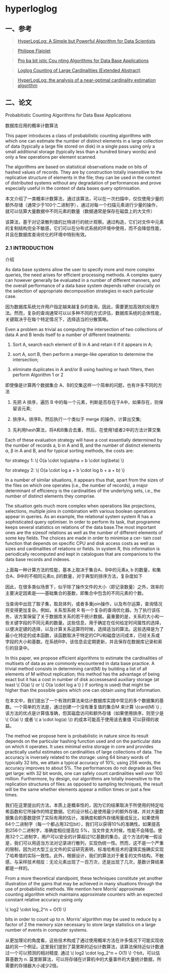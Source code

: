 # hyperloglog

## 一、参考

> [HyperLogLog: A Simple but Powerful Algorithm for Data Scientists](https://towardsdatascience.com/hyperloglog-a-simple-but-powerful-algorithm-for-data-scientists-aed50fe47869)

> [Philippe Flajolet](https://en.wikipedia.org/wiki/Philippe_Flajolet)

> [Pro ba bit istic Cou nting Algorithms for Data Base Applications ](https://github.com/Kua-Fu/blog-book-images/blob/main/paper/FlMa85.pdf)

> [Loglog Counting of Large Cardinalities (Extended Abstract)](https://github.com/Kua-Fu/blog-book-images/blob/main/paper/DuFl03-LNCS.pdf)

> [HyperLogLog: the analysis of a near-optimal cardinality estimation algorithm](https://github.com/Kua-Fu/blog-book-images/blob/main/paper/FlFuGaMe07.pdf)


## 二、论文

Probabitistic Counting Algorithms for Data Base Applications

数据库应用的概率计数算法

This paper introduces a class of probabilistic counting algorithms with which one can estimate the number of distinct elements in a large collection of data (typically a large file stored on disk) in a single pass using only a small additional storage (typically less than a hundred binary words) and only a few operations per element scanned. 

The algorithms are based on statistical observations made on bits of hashed values of records. They are by construction totally insensitive to the replicative structure of elements in the file; they can be used in the context of distributed systems without any degradation of performances and prove especially useful in the context of data bases query optirnisation.

本文介绍了一类概率计数算法，通过该算法，可以在一次扫描中，仅仅使用少量的额外存储（通常少于100个二进制字），通过对每一个扫描元素进行少量的操作，就可以估算大量数据中不同元素的数量（数据通常是保存在磁盘上的大文件）

该算法，基于对记录散列值的比特进行的统计观察。通过构造，它们对文件中元素的复制结构完全不敏感，它们可以在分布式系统的环境中使用，而不会降低性能，并且在数据库查询优化的环境中特别有效。

### 2.1 INTRODUCTION

介绍

As data base systems allow the user to specify more and more complex queries, the need arises for efficient processing methods. A complex query can however generally be evaluated in a number of different manners, and the overall performance of a data base system depends rather crucially on the selection of appropriate decomposition strategies in each particular case.

因为数据库系统允许用户指定越来越复杂的查询，因此，需要更加高效的处理方法。然而，复杂的查询通常可以以多种不同的方式评估，数据库系统的总体性能，关键取决于在每个特定情况下，选择适当的分散策略。

Even a problem as trivial as computing the intersection of two collections of data A and B lends itself to a number of different treatments: 

1. Sort A, search each element of B in A and retain it if it appears in A;

1. sort A, sort B, then perform a merge-like operation to determine the intersection;

1. eliminate duplicates in A and/or B using hashing or hash filters, then perform Algorithm 1 or 2

即使像是计算两个数据集合 A、B的交集这样一个简单的问题，也有许多不同的方法

1. 先把 A 排序，遍历 B 中的每一个元素，判断是否存在于A中，如果存在，则保留该元素;

1. 排序A，排序B，然后执行一个类似于 merge 的操作，计算出交集;

1. 先利用hash算法，将A和B集合去重，然后，在使用1或者2中的方法计算交集

Each of these evaluation strategy will have a cost essentially determined by the number of records a, b in A and B, and the number of distinct elements α, β in A and B, and for typical sorting methods, the costs are:


for strategy 1: \\( O(a \cdot log\alpha + b \cdot log\beta) \\)

for strategy 2: \\( O(a \cdot log a + b \cdot log b + a + b) \\) 

In a number of similar situations, it appears thus that, apart from the sizes of the files on which one operates (i.e., the number of records), a major determinant of efficiency is the cardinalities of the underlying sets, i.e., the number of distinct elements they comprise.

The situation gets much more complex when operations like projections, selections, multiple joins in combination with various boolean operations appear in queries. As an example, the relational system system R has a sophisticated query optimiser. In order to perform its task, that programme keeps several statistics on relations of the data base.The most important ones are the sizesof relations as well as the number of different elements of some key fields. The choices are made in order to minimise a cer- tain cost function that depends on specific CPU and disk access costs as well as sizes and cardinalities of relations or fields. In system R, this information is periodically recomputed and kept in catalogues that are companions to the data base records and indexes.


上面每一种计算方法的性能，基本上取决于集合A、B中的元素a, b 的数量，和集合A、B中的不相同元素α, β的数量，对于典型的排序方法，复杂度如下

因此，在很多类似场景下，似乎除了操作文件的大小（即记录数量）之外，效率的主要决定因素是——基础集合的基数，即集合中包含的不同元素的个数。

当查询中出现了取子集，取具体列，或者多重join操作，以及布尔运算，查询情况将变得更加复杂。例如，关系型系统 R 有一个复杂的查询优化器。为了执行该任务，该方案保留了关于数据库关系的若干统计数据。最重要的是，关系的大小和一些关键字段的不同元素的数量。这些信息，用于确定在任何给定时间属性的选择，以便决定键的选择，以及计算关系运算符时候，选择适当的算法。这些选择是为了最小化特定的成本函数，该函数取决于特定的CPU和磁盘访问成本，已经关系或字段的大小和基数。在系统R中，该信息会定期更新，并且保存在数据库记录和索引的目录中。


In this paper, we propose efficient algorithms to estimate the cardinalities of multisets of data as are commonly encountered in data base practice. A trivial method consists in determining card(M) by building a list of all elements of M without replication; this method has the advantage of being exact but it has a cost in number of disk accessesand auxiliary storage (at least \\( O(a) \\) or \\( O(a \cdot log a \\) ) if sorting is used) that might be higher than the possible gains which one can obtain using that information.

在本文中，我们提出了一个有效的算法来估计数据库实践中常见的多个数据集的基数。一个简单的方法是，通过创建一个没有重复值的集合M 来计算 \\(card(M) \\) ; 该方法的优点是计算值准确，但其磁盘访问和额外存储（如果使用排序，则至少是 \\( O(a) \\) 或者 \\( a \cdot log(a) \\)) 的成本可能高于使用该去重值 可以获得的收益。


The method we propose here is probabilistic in nature since its result depends on the particular hashing function used and on the particular data on which it operates. It uses minimal extra storage in core and provides practically useful estimates on cardinalities of large collections of data. The accuracy is inversely related to the storage: using 64 binary words of typically 32 bits, we attain a typical accuracy of 10%; using 256 words, the accuracy improves to about 5%. The performances do not degrade as files get large: with 32 bit words, one can safely count cardinalities well over 100 million. Furthermore, by design, our algorithms are totally insensitive to the replication structures of files: as opposed to sampling techniques,  the result will be the same whether elements appear a million times or just a few times.


我们在这里提出的方法，本质上是概率性的，因为它的结果取决于所使用的特定哈希函数和它所操作的特定数据。它的设计核心是使用最少的额外存储，并对大量数据集合的基数提供了实际有用的估计。准确度和额外存储用量成反比，如果使用64个二进制字（每一个都占用32位bit），我们可以获得10%的准确性。如果提高到256个二进制字，准确度相应提高位 5%，当文件变大时候，性能不会降低。使用32个二进制字，用户可以安全的计算超过1亿基数的集合。这个方法的唯一假设是，我们可以用适当方法对记录进行散列，实现伪统一性。然而，这不是一个严重的限制，因为对大型工业文件的实证研究表明，标准哈希技术的谨慎实施确实实现了哈希值的实际一致性。此外，根据设计，我们的算法对于重复的文件结构，不敏感，与采样技术相反：无论元素出现了一百万次，还是出现了几次，基数计算结果都是一样的。

From a more theoretical standpoint, these techniques constitute yet another illustration of the gains that may be achieved in many situations through the use of probabilistic methods. We mention here Morris’ approximate counting algorithm  which maintains approximate counters with an expected constant relative accuracy using only

\\( log2 \cdot log_2^n + O(1) \\)

bits in order to count up to n. Morris’ algorithm may be used to reduce by a factor of 2 the memory size necessary to store large statistics on a large number of events in computer systems.

从更加理论的角度看，这些技术构成了通过使用概率方法在许多情况下可能实现收益的另一个例证。这里我们提到了莫里斯的近似计数算法，该算法保持近似计数通过一个可以预测的相对精度. 通过  \\( log2 \cdot log_2^n + O(1) \\) 个bit，可以估算基数为 n. 莫里斯算法，可以将存储在计算机中的大量事件的大量统计数据，所需要的存储器大小减少2倍。






